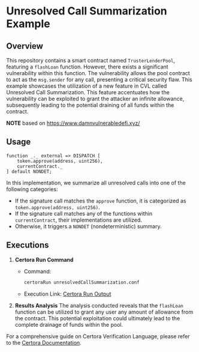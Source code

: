# Unresolved Call Summarization Example

## Overview
This repository contains a smart contract named `TrusterLenderPool`, featuring a `flashLoan` function. However, there exists a significant vulnerability within this function. The vulnerability allows the pool contract to act as the `msg.sender` for any call, presenting a critical security flaw. This example showcases the utilization of a new feature in CVL called Unresolved Call Summarization. This feature accentuates how the vulnerability can be exploited to grant the attacker an infinite allowance, subsequently leading to the potential draining of all funds within the contract.

**NOTE** based on https://www.damnvulnerabledefi.xyz/

## Usage

```cvl
function _._ external => DISPATCH [
    token.approve(address, uint256), 
    currentContract._
] default NONDET;
```
In this implementation, we summarize all unresolved calls into one of the following categories:
- If the signature call matches the `approve` function, it is categorized as `token.approve(address, uint256)`.
- If the signature call matches any of the functions within `currentContract`, their implementations are utilized.
- Otherwise, it triggers a `NONDET` (nondeterministic) summary.

## Executions

1. **Certora Run Command**
    - Command:
        ```bash
        certoraRun unresolvedCallSummarization.conf
        ```
    - Execution Link: [Certora Run Output](https://prover.certora.com/output/1512/06475b1b09f54738878f41df691da63d?anonymousKey=0d071bf246bc1285e041a0555c2aa295aaee865)

2. **Results Analysis**
The analysis conducted reveals that the `flashLoan` function can be utilized to grant any user any amount of allowance from the contract. This potential exploitation could ultimately lead to the complete drainage of funds within the pool.

For a comprehensive guide on Certora Verification Language, please refer to the [Certora Documentation](https://docs.certora.com).